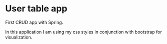 # User table app

First CRUD app with Spring.

In this application I am using my css styles in conjunction with bootstrap for visualization.
